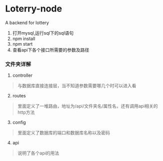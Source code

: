 # Loterry-node
A backend for lottery
 
 1. 打开mysql,运行sql下的sql语句
 2. npm install
 3. npm start
 4. 查看api下各个接口所需要的参数及路径
### 文件夹详解
 1. controller
   > 与数据库直接连接层，当不知道参数需要哪几个时可以进入看
 2. routes
   > 里面定义了一堆路由，地址为/api/文件夹名/属性名，还有调用api相关的http方法
 3. config
   > 里面定义了数据库的端口和数据库名称以及密码
 4. api
   > 说明了各个api的用法
